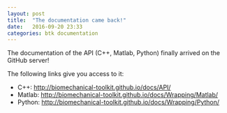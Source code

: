 ```yaml
---
layout: post
title:  "The documentation came back!"
date:   2016-09-20 23:33
categories: btk documentation
---
```


The documentation of the API (C++, Matlab, Python) finally arrived on the GitHub server! 

The following links give you access to it: 

  - C++: http://biomechanical-toolkit.github.io/docs/API/ 
  - Matlab: http://biomechanical-toolkit.github.io/docs/Wrapping/Matlab/ 
  - Python: http://biomechanical-toolkit.github.io/docs/Wrapping/Python/ 

